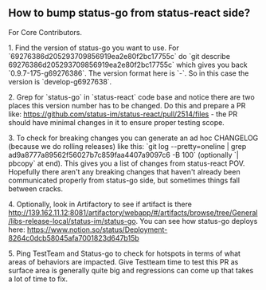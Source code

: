 ## How to bump status-go from status-react side?

For Core Contributors.

1\. Find the version of status-go you want to use. For
\`69276386d205293709856919ea2e80f2bc17755c\` do \`git describe
69276386d205293709856919ea2e80f2bc17755c\` which gives you back
\`0.9.7-175-g69276386\`. The version format here is
\`<branch>-<g7SHA>\`. So in this case the version is
\`develop-g6927638\`.

2\. Grep for \`status-go\` in \`status-react\` code base and notice
there are two places this version number has to be changed. Do this and
prepare a PR like:
<https://github.com/status-im/status-react/pull/2514/files> - the PR
should have minimal changes in it to ensure proper testing scope.

3\. To check for breaking changes you can generate an ad hoc CHANGELOG
(because we do rolling releases) like this: \`git log --pretty=oneline |
grep ad9a8777a89562f56027b7c859faa4407a9097c6 -B 100\` (optionally \`|
pbcopy\` at end). This gives you a list of changes from status-react
POV. Hopefully there aren't any breaking changes that haven't already
been communicated properly from status-go side, but sometimes things
fall between cracks.

4\. Optionally, look in Artifactory to see if artifact is there
<http://139.162.11.12:8081/artifactory/webapp/#/artifacts/browse/tree/General/libs-release-local/status-im/status-go>.
You can see how status-go deploys here:
<https://www.notion.so/status/Deployment-8264c0dcb58045afa7001823d647b15b>

5\. Ping TestTeam and Status-go to check for hotspots in terms of what
areas of behaviors are impacted. Give Testteam time to test this PR as
surface area is generally quite big and regressions can come up that
takes a lot of time to fix.